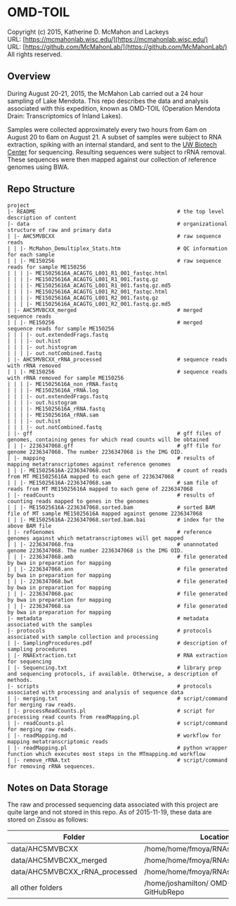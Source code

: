 OMD-TOIL
===
Copyright (c) 2015, Katherine D. McMahon and Lackeys  
URL: [https://mcmahonlab.wisc.edu/](https://mcmahonlab.wisc.edu/)  
URL: [https://github.com/McMahonLab/](https://github.com/McMahonLab/)  
All rights reserved.

Overview
--
During August 20-21, 2015, the McMahon Lab carried out a 24 hour sampling of Lake Mendota. This repo describes the data and analysis associated with this expedition, known as OMD-TOIL (Operation Mendota Drain: Transcriptomics of Inland Lakes).

Samples were collected approximately every two hours from 6am on August 20 to 6am on August 21. A subset of samples were subject to RNA extraction, spiking with an internal standard, and sent to the [UW Biotech Center](https://www.biotech.wisc.edu/) for sequencing. Resulting sequences were subject to rRNA removal. These sequences were then mapped against our collection of reference genomes using BWA.

Repo Structure
--
    project
    |- README                                             # the top level description of content
    |- data                                               # organizational structure of raw and primary data
    | |- AHC5MVBCXX                                       # raw sequence reads
    | | |- McMahon_Demultiplex_Stats.htm                  # QC information for each sample
    | | |- ME150256                                       # raw sequence reads for sample ME150256
    | | | |- ME15025616A_ACAGTG_L001_R1_001_fastqc.html   
    | | | |- ME15025616A_ACAGTG_L001_R1_001.fastq.gz      
    | | | |- ME15025616A_ACAGTG_L001_R1_001.fastq.gz.md5  
    | | | |- ME15025616A_ACAGTG_L001_R2_001_fastqc.html   
    | | | |- ME15025616A_ACAGTG_L001_R2_001.fastq.gz      
    | | | |- ME15025616A_ACAGTG_L001_R2_001.fastq.gz.md5  
    | |- AHC5MVBCXX_merged                                # merged sequence reads
    | | |- ME150256                                       # merged sequence reads for sample ME150256
    | | | |- out.extendedFrags.fastq
    | | | |- out.hist
    | | | |- out.histogram
    | | | |- out.notCombined.fastq
    | |- AHC5MVBCXX_rRNA_processed                        # sequence reads with rRNA removed
    | | |- ME150256                                       # sequence reads with rRNA removed for sample ME150256
    | | | |- ME15025616A_non_rRNA.fastq  
    | | | |- ME15025616A_rRNA.log  
    | | | |- out.extendedFrags.fastq  
    | | | |- out.histogram
    | | | |- ME15025616A_rRNA.fastq      
    | | | |- ME15025616A_rRNA.sam  
    | | | |- out.hist                 
    | | | |- out.notCombined.fastq
    | |- gff                                              # gff files of genomes, containing genes for which read counts will be obtained
    | | |- 2236347068.gff                                 # gff file for genome 2236347068. The number 2236347068 is the IMG OID.
    | |- mapping                                          # results of mapping metatranscriptomes against reference genomes
    | | |- ME15025616A-2236347068.out                     # count of reads from MT ME15025616A mapped to each gene of 2236347068
    | | |- ME15025616A-2236347068.sam                     # sam file of reads from MT ME15025616A mapped to each gene of 2236347068
    | |- readCounts                                       # results of counting reads mapped to genes in the genomes
    | | |- ME15025616A-2236347068.sorted.bam              # sorted BAM file of MT sample ME15025616A mapped against genome 2236347068
    | | |- ME15025616A-2236347068.sorted.bam.bai          # index for the above BAM file
    | |- refGenomes                                       # reference genomes against which metatranscriptomes will get mapped
    | | |- 2236347068.fna                                 # unannotated genome 2236347068. The number 2236347068 is the IMG OID.
    | | |- 2236347068.amb                                 # file generated by bwa in preparation for mapping
    | | |- 2236347068.ann                                 # file generated by bwa in preparation for mapping
    | | |- 2236347068.bwt                                 # file generated by bwa in preparation for mapping
    | | |- 2236347068.pac                                 # file generated by bwa in preparation for mapping
    | | |- 2236347068.sa                                  # file generated by bwa in preparation for mapping
    |- metadata                                           # metadata associated with the samples
    |- protocols                                          # protocols associated with sample collection and processing
    | |- SamplingProcedures.pdf                           # description of sampling procedures
    | |- RNAExtraction.txt                                # RNA extraction for sequencing
    | |- Sequencing.txt                                   # library prep and sequencing protocols, if available. Otherwise, a description of methods.
    |- scripts                                            # protocols associated with processing and analysis of sequence data
    | |- merging.txt                                      # script/command for merging raw reads.
    | |- processReadCounts.pl                             # script for processing read counts from readMapping.pl
    | |- readCounts.pl                                    # script/command for merging raw reads.
    | |- readMapping.md                                   # workflow for mapping metatranscriptomic reads
    | |- readMapping.pl                                   # python wrapper function which executes most steps in the MTmapping.md workflow
    | |- remove_rRNA.txt                                  # script/command for removing rRNA sequences.

Notes on Data Storage
--
The raw and processed sequencing data associated with this project are quite large and not stored in this repo. As of 2015-11-19, these data are stored on Zissou as follows:

| Folder | Location |
|---|---|
| data/AHC5MVBCXX     | /home/home/fmoya/RNAseq_OMD_TOIL15 |
| data/AHC5MVBCXX_merged     | /home/home/fmoya/RNAseq_OMD_TOIL15 |
| data/AHC5MVBCXX_rRNA_processed     | /home/home/fmoya/RNAseq_OMD_TOIL15 |
| all other folders | /home/joshamilton/ OMD-TOIL-GitHubRepo|
